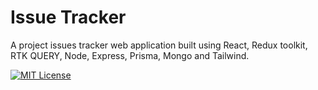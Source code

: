 
# Issue Tracker

A project issues tracker web application built using React, Redux toolkit, RTK QUERY, Node, Express, Prisma, Mongo and Tailwind.


[![MIT License](https://img.shields.io/badge/License-MIT-green.svg)](https://choosealicense.com/licenses/mit/)

